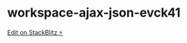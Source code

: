# workspace-ajax-json-evck41

[Edit on StackBlitz ⚡️](https://stackblitz.com/edit/workspace-ajax-json-evck41)
